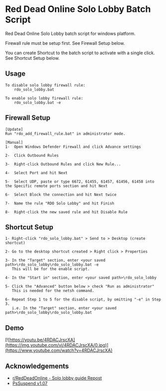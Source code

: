 
# Red Dead Online Solo Lobby Batch Script

Red Dead Online Solo Lobby batch script for windows platform.

Firewall rule must be setup first. See Firewall Setup below.

You can create Shortcut to the batch script to activate with a single click. See Shortcut Setup below.


## Usage

    To disable solo lobby firewall rule:
        rdo_solo_lobby.bat
    
    To enable solo lobby firewall rule:
        rdo_solo_lobby.bat -e


## Firewall Setup

    [Update]
    Run "rdo_add_firewall_rule.bat" in administrator mode.
    
    [Manual]
    1-  Open Windows Defender Firewall and click Advance settings

    2-  Click Outbound Rules

    3-  Right-click Outbound Rules and click New Rule...

    4-  Select Port and hit Next

    5-  Select UDP, paste or type 6672, 61455, 61457, 61456, 61458 into the Specific remote ports section and hit Next

    6-  Select Block the connection and hit Next twice

    7-  Name the rule "RDO Solo Lobby" and hit Finish

    8-  Right-click the new saved rule and hit Disable Rule

## Shortcut Setup

    1- Right-click "rdo_solo_lobby.bat" > Send to > Desktop (create shortcut)
    
    2- Go to the desktop shortcut created > Right click > Properties
    
    3- In the "Target" section, enter <your saved path>\rdo_solo_lobby\rdo_solo_lobby.bat -e
       This will be for the enable script.
    
    4- In the "Start in" section, enter <your saved path>\rdo_solo_lobby
    
    5- Click the "Advanced" button below > check "Run as administrator"
       This is needed for the netsh command.
    
    6- Repeat Step 1 to 5 for the disable script, by omitting "-e" in Step 3.
       i.e. In the "Target" section, enter <your saved path>\rdo_solo_lobby\rdo_solo_lobby.bat


## Demo

[![https://youtu.be/4RDACJrscXA](https://img.youtube.com/vi/4RDACJrscXA/0.jpg)](https://www.youtube.com/watch?v=4RDACJrscXA)


## Acknowledgements

 - [r/RedDeadOnline - Solo lobby guide Repost](https://www.reddit.com/r/RedDeadOnline/comments/eioh79/solo_lobby_guide_repost/)
 - [PsSuspend v1.07](https://docs.microsoft.com/en-us/sysinternals/downloads/pssuspend)

